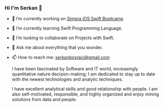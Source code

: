 ### Hi I'm Serkan 👋

- 🔭 I’m currently working on [Simpra IOS Swift Bootcamp](https://github.com/Protein-Swift-Bootcamp)
- 🌱 I’m currently learning Swift Programming Language.
- 👯 I’m looking to collaborate on Projects with Swift.
- 💬 Ask me about everything that you wonder.
- 📫 How to reach me: serkanboyraci@gmail.com 

  I have been fascinated by Software and IT world, increasingly quantitative nature decision-making; I am dedicated to stay up to date with the newest technologies and analytic techniques.

  I have excellent analytical skills and good relationship with people. I am also self-motivated, responsible, and highly organized and enjoy mining solutions from data and people.
